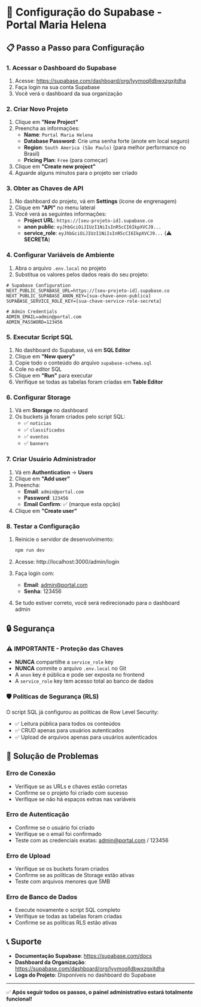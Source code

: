 # 🔧 Configuração do Supabase - Portal Maria Helena

## 📋 Passo a Passo para Configuração

### 1. Acessar o Dashboard do Supabase

1. Acesse: https://supabase.com/dashboard/org/lyymoqlldbwxzgxjtdha
2. Faça login na sua conta Supabase
3. Você verá o dashboard da sua organização

### 2. Criar Novo Projeto

1. Clique em **"New Project"**
2. Preencha as informações:
   - **Name**: `Portal Maria Helena`
   - **Database Password**: Crie uma senha forte (anote em local seguro)
   - **Region**: `South America (São Paulo)` (para melhor performance no Brasil)
   - **Pricing Plan**: `Free` (para começar)
3. Clique em **"Create new project"**
4. Aguarde alguns minutos para o projeto ser criado

### 3. Obter as Chaves de API

1. No dashboard do projeto, vá em **Settings** (ícone de engrenagem)
2. Clique em **"API"** no menu lateral
3. Você verá as seguintes informações:
   - **Project URL**: `https://[seu-projeto-id].supabase.co`
   - **anon public**: `eyJhbGciOiJIUzI1NiIsInR5cCI6IkpXVCJ9...`
   - **service_role**: `eyJhbGciOiJIUzI1NiIsInR5cCI6IkpXVCJ9...` (⚠️ **SECRETA**)

### 4. Configurar Variáveis de Ambiente

1. Abra o arquivo `.env.local` no projeto
2. Substitua os valores pelos dados reais do seu projeto:

```env
# Supabase Configuration
NEXT_PUBLIC_SUPABASE_URL=https://[seu-projeto-id].supabase.co
NEXT_PUBLIC_SUPABASE_ANON_KEY=[sua-chave-anon-publica]
SUPABASE_SERVICE_ROLE_KEY=[sua-chave-service-role-secreta]

# Admin Credentials
ADMIN_EMAIL=admin@portal.com
ADMIN_PASSWORD=123456
```

### 5. Executar Script SQL

1. No dashboard do Supabase, vá em **SQL Editor**
2. Clique em **"New query"**
3. Copie todo o conteúdo do arquivo `supabase-schema.sql`
4. Cole no editor SQL
5. Clique em **"Run"** para executar
6. Verifique se todas as tabelas foram criadas em **Table Editor**

### 6. Configurar Storage

1. Vá em **Storage** no dashboard
2. Os buckets já foram criados pelo script SQL:
   - ✅ `noticias`
   - ✅ `classificados`
   - ✅ `eventos`
   - ✅ `banners`

### 7. Criar Usuário Administrador

1. Vá em **Authentication** → **Users**
2. Clique em **"Add user"**
3. Preencha:
   - **Email**: `admin@portal.com`
   - **Password**: `123456`
   - **Email Confirm**: ✅ (marque esta opção)
4. Clique em **"Create user"**

### 8. Testar a Configuração

1. Reinicie o servidor de desenvolvimento:
   ```bash
   npm run dev
   ```

2. Acesse: http://localhost:3000/admin/login

3. Faça login com:
   - **Email**: admin@portal.com
   - **Senha**: 123456

4. Se tudo estiver correto, você será redirecionado para o dashboard admin

## 🔒 Segurança

### ⚠️ IMPORTANTE - Proteção das Chaves

- **NUNCA** compartilhe a `service_role` key
- **NUNCA** commite o arquivo `.env.local` no Git
- A `anon` key é pública e pode ser exposta no frontend
- A `service_role` key tem acesso total ao banco de dados

### 🛡️ Políticas de Segurança (RLS)

O script SQL já configurou as políticas de Row Level Security:
- ✅ Leitura pública para todos os conteúdos
- ✅ CRUD apenas para usuários autenticados
- ✅ Upload de arquivos apenas para usuários autenticados

## 🚨 Solução de Problemas

### Erro de Conexão
- Verifique se as URLs e chaves estão corretas
- Confirme se o projeto foi criado com sucesso
- Verifique se não há espaços extras nas variáveis

### Erro de Autenticação
- Confirme se o usuário foi criado
- Verifique se o email foi confirmado
- Teste com as credenciais exatas: admin@portal.com / 123456

### Erro de Upload
- Verifique se os buckets foram criados
- Confirme se as políticas de Storage estão ativas
- Teste com arquivos menores que 5MB

### Erro de Banco de Dados
- Execute novamente o script SQL completo
- Verifique se todas as tabelas foram criadas
- Confirme se as políticas RLS estão ativas

## 📞 Suporte

- **Documentação Supabase**: https://supabase.com/docs
- **Dashboard da Organização**: https://supabase.com/dashboard/org/lyymoqlldbwxzgxjtdha
- **Logs do Projeto**: Disponíveis no dashboard do Supabase

---

✅ **Após seguir todos os passos, o painel administrativo estará totalmente funcional!**